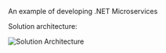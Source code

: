 An example of developing .NET Microservices

Solution architecture:

![Solution Architecture](https://user-images.githubusercontent.com/3826953/206872928-20bb8c9d-4e94-4c22-a351-9090e1fd1c5e.png)
